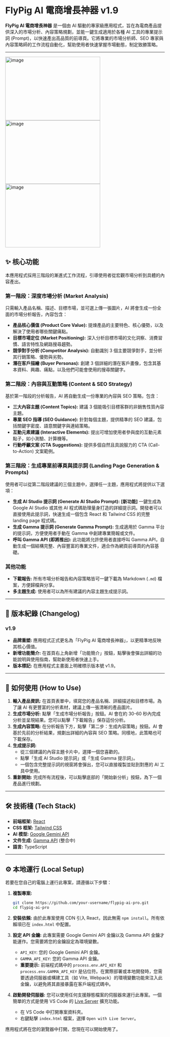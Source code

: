 # FlyPig AI 電商增長神器 v1.9

**FlyPig AI 電商增長神器** 是一個由 AI 驅動的專家級應用程式，旨在為電商產品提供深入的市場分析、內容策略規劃，並能一鍵生成適用於各種 AI 工具的專業提示詞 (Prompt)，以快速產出高品質的前導頁。它將專業的市場分析師、SEO 專家與內容策略師的工作流程自動化，幫助使用者快速掌握市場動態，制定致勝策略。

---
<img width="300" height="200" alt="image" src="https://github.com/user-attachments/assets/4057965e-9907-4ad9-afb4-2cf3136a96dc" />
<img width="300" height="200" alt="image" src="https://github.com/user-attachments/assets/e47da488-9fa5-4520-8029-4c82f8d17297" />
<img width="300" height="200" alt="image" src="https://github.com/user-attachments/assets/8d28ba48-3819-4d3a-bfe8-18fd12eca561" />


## ✨ 核心功能

本應用程式採用三階段的漸進式工作流程，引導使用者從宏觀市場分析到具體的內容產出。

### **第一階段：深度市場分析 (Market Analysis)**

只需輸入產品名稱、描述、目標市場，並可選上傳一張圖片，AI 將會生成一份全面的市場分析報告，內容包含：

*   **產品核心價值 (Product Core Value):** 提煉產品的主要特色、核心優勢，以及解決了使用者哪些關鍵痛點。
*   **目標市場定位 (Market Positioning):** 深入分析目標市場的文化洞察、消費習慣、語言特性及網路搜尋趨勢。
*   **競爭對手分析 (Competitor Analysis):** 自動識別 3 個主要競爭對手，並分析其行銷策略、優勢與劣勢。
*   **潛在客戶描繪 (Buyer Personas):** 創建 3 個詳細的潛在客戶畫像，包含其基本資料、興趣、痛點，以及他們可能會使用的搜尋關鍵字。

### **第二階段：內容與互動策略 (Content & SEO Strategy)**

基於第一階段的分析報告，AI 將自動生成一份專業的內容與 SEO 策略，包含：

*   **三大內容主題 (Content Topics):** 建議 3 個能吸引目標客群的非銷售性質內容主題。
*   **專業 SEO 指導 (SEO Guidance):** 針對每個主題，提供精準的 SEO 建議，包括關鍵字密度、語意關鍵字與連結策略。
*   **互動元素建議 (Interactive Elements):** 提出可增加使用者參與度的互動元素點子，如小測驗、計算機等。
*   **行動呼籲文案 (CTA Suggestions):** 提供多個自然且具說服力的 CTA (Call-to-Action) 文案範例。

### **第三階段：生成專業前導頁與提示詞 (Landing Page Generation & Prompts)**

使用者可以從第二階段建議的三個主題中，選擇任一主題，應用程式將提供以下選項：

*   **生成 AI Studio 提示詞 (Generate AI Studio Prompt):** **[新功能]** 一鍵生成為 Google AI Studio 或其他 AI 程式碼助理量身打造的詳細提示詞。開發者可以直接使用此提示詞，快速生成一個包含 React 和 Tailwind CSS 的完整 landing page 程式碼。
*   **生成 Gamma 提示詞 (Generate Gamma Prompt):** 生成適用於 Gamma 平台的提示詞，方便使用者手動在 Gamma 中創建專業簡報或文件。
*   **呼叫 Gamma API (即將推出):** 此功能將允許使用者直接呼叫 Gamma API，自動生成一個結構完整、內容豐富的專業文件，適合作為網頁前導頁的內容基礎。

### **其他功能**

*   **下載報告:** 所有市場分析報告和內容策略皆可一鍵下載為 Markdown (`.md`) 檔案，方便歸檔與分享。
*   **多主題生成:** 使用者可以為所有建議的內容主題生成提示詞。

---

## 🔖 版本紀錄 (Changelog)

### **v1.9**
*   **品牌重塑:** 應用程式正式更名為「FlyPig AI 電商增長神器」，以更精準地反映其核心價值。
*   **新增功能簡介:** 在首頁右上角新增「功能簡介」按鈕，點擊後會彈出詳細的功能說明與使用指南，幫助新使用者快速上手。
*   **版本標記:** 在應用程式主畫面上明確標示版本號 v1.9。

---

## 🚀 如何使用 (How to Use)

1.  **輸入產品資訊:** 在首頁表單中，填寫您的產品名稱、詳細描述和目標市場。為了讓 AI 有更豐富的分析素材，建議上傳一張清晰的產品圖片。
2.  **生成市場分析:** 點擊「生成市場分析報告」按鈕。AI 會在約 30-60 秒內完成分析並呈現結果。您可以點擊「下載報告」保存這份分析。
3.  **生成內容策略:** 在分析報告下方，點擊「第二步：生成內容策略」按鈕。AI 會基於先前的分析結果，規劃出詳細的內容與 SEO 策略。同樣地，此策略也可下載保存。
4.  **生成提示詞:**
    *   從三個建議的內容主題卡片中，選擇一個您喜歡的。
    *   點擊「生成 AI Studio 提示詞」或「生成 Gamma 提示詞」。
    *   一個包含完整提示詞的視窗將會彈出，您可以直接複製並貼到對應的 AI 工具中使用。
5.  **重新開始:** 完成所有流程後，可以點擊底部的「開始新分析」按鈕，為下一個產品進行規劃。

---

## 🛠️ 技術棧 (Tech Stack)

*   **前端框架:** [React](https://react.dev/)
*   **CSS 框架:** [Tailwind CSS](https://tailwindcss.com/)
*   **AI 模型:** [Google Gemini API](https://ai.google.dev/)
*   **文件生成:** [Gamma API](https://gamma.app/docs/api) (整合中)
*   **語言:** TypeScript

---

## ⚙️ 本地運行 (Local Setup)

若要在您自己的電腦上運行此專案，請遵循以下步驟：

1.  **複製專案:**
    ```bash
    git clone https://github.com/your-username/flypig-ai-pro.git
    cd flypig-ai-pro
    ```
2.  **安裝依賴:**
    由於此專案使用 CDN 引入 React，因此無需 `npm install`。所有依賴項已在 `index.html` 中配置。

3.  **設定 API 金鑰:**
    此專案需要 Google Gemini API 金鑰以及 Gamma API 金鑰才能運作。您需要將您的金鑰設定為環境變數。

    *   `API_KEY`: 您的 Google Gemini API 金鑰。
    *   `GAMMA_API_KEY`: 您的 Gamma API 金鑰。
    *   **重要提示:** 前端程式碼中的 `process.env.API_KEY` 和 `process.env.GAMMA_API_KEY` 是佔位符。在實際部署或本地開發時，您需要透過伺服器或構建工具（如 Vite, Webpack）的環境變數功能來注入此金鑰，以避免將其直接暴露在客戶端程式碼中。

4.  **啟動開發伺服器:**
    您可以使用任何支援靜態檔案的伺服器來運行此專案。一個簡單的方式是使用 VS Code 的 [Live Server](https://marketplace.visualstudio.com/items?itemName=ritwickdey.LiveServer) 擴充功能。

    *   在 VS Code 中打開專案資料夾。
    *   右鍵點擊 `index.html` 檔案，選擇 `Open with Live Server`。

應用程式將在您的瀏覽器中打開，您現在可以開始使用了。